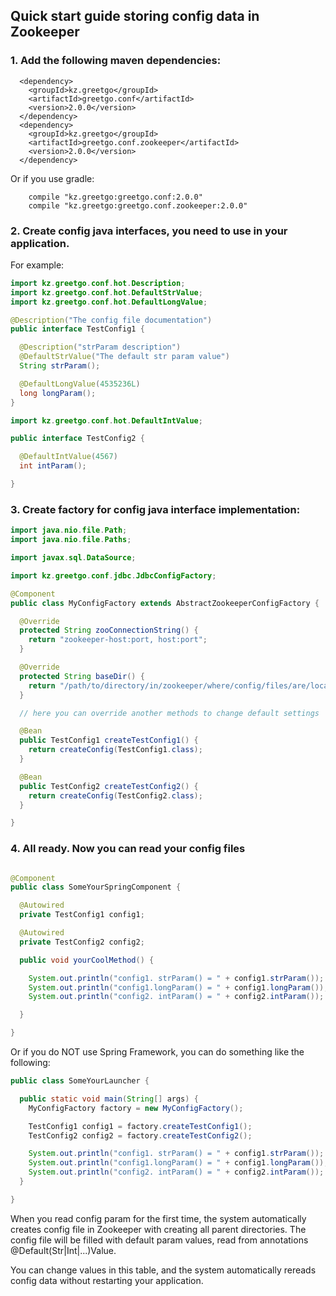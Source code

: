 ## Quick start guide storing config data in Zookeeper

### 1. Add the following maven dependencies:

```
  <dependency>
    <groupId>kz.greetgo</groupId>
    <artifactId>greetgo.conf</artifactId>
    <version>2.0.0</version>
  </dependency>
  <dependency>
    <groupId>kz.greetgo</groupId>
    <artifactId>greetgo.conf.zookeeper</artifactId>
    <version>2.0.0</version>
  </dependency>
```

Or if you use gradle:

```
    compile "kz.greetgo:greetgo.conf:2.0.0"
    compile "kz.greetgo:greetgo.conf.zookeeper:2.0.0"
```

### 2. Create config java interfaces, you need to use in your application.

For example:

```java
import kz.greetgo.conf.hot.Description;
import kz.greetgo.conf.hot.DefaultStrValue;
import kz.greetgo.conf.hot.DefaultLongValue;

@Description("The config file documentation")
public interface TestConfig1 {

  @Description("strParam description")
  @DefaultStrValue("The default str param value")
  String strParam();

  @DefaultLongValue(4535236L)
  long longParam();
}
```

```java
import kz.greetgo.conf.hot.DefaultIntValue;

public interface TestConfig2 {

  @DefaultIntValue(4567)
  int intParam();

}
```

### 3. Create factory for config java interface implementation:

```java
import java.nio.file.Path;
import java.nio.file.Paths;

import javax.sql.DataSource;

import kz.greetgo.conf.jdbc.JdbcConfigFactory;

@Component
public class MyConfigFactory extends AbstractZookeeperConfigFactory {

  @Override
  protected String zooConnectionString() {
    return "zookeeper-host:port, host:port";
  }

  @Override
  protected String baseDir() {
    return "/path/to/directory/in/zookeeper/where/config/files/are/located";
  }

  // here you can override another methods to change default settings

  @Bean
  public TestConfig1 createTestConfig1() {
    return createConfig(TestConfig1.class);
  }

  @Bean
  public TestConfig2 createTestConfig2() {
    return createConfig(TestConfig2.class);
  }

}
```

### 4. All ready. Now you can read your config files

```java

@Component
public class SomeYourSpringComponent {

  @Autowired
  private TestConfig1 config1;

  @Autowired
  private TestConfig2 config2;

  public void yourCoolMethod() {

    System.out.println("config1. strParam() = " + config1.strParam());
    System.out.println("config1.longParam() = " + config1.longParam());
    System.out.println("config2. intParam() = " + config2.intParam());

  }

}
```

Or if you do NOT use Spring Framework, you can do something like the following:

```java
public class SomeYourLauncher {

  public static void main(String[] args) {
    MyConfigFactory factory = new MyConfigFactory();

    TestConfig1 config1 = factory.createTestConfig1();
    TestConfig2 config2 = factory.createTestConfig2();

    System.out.println("config1. strParam() = " + config1.strParam());
    System.out.println("config1.longParam() = " + config1.longParam());
    System.out.println("config2. intParam() = " + config2.intParam());
  }

}
```

When you read config param for the first time, the system automatically creates config file in Zookeeper
with creating all parent directories. The config file will be filled with default param values,
read from annotations @Default(Str|Int|...)Value.

You can change values in this table, and the system automatically rereads config data without restarting your
application.
